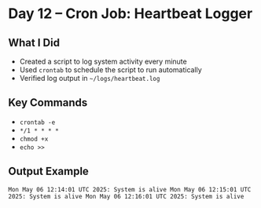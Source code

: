 # Day 12 – Cron Job: Heartbeat Logger

## What I Did
- Created a script to log system activity every minute
- Used `crontab` to schedule the script to run automatically
- Verified log output in `~/logs/heartbeat.log`

## Key Commands
- `crontab -e`
- `*/1 * * * *`
- `chmod +x`
- `echo >>`

## Output Example

 ``` Mon May 06 12:14:01 UTC 2025: System is alive Mon May 06 12:15:01 UTC 2025: System is alive Mon May 06 12:16:01 UTC 2025: System is alive ```
